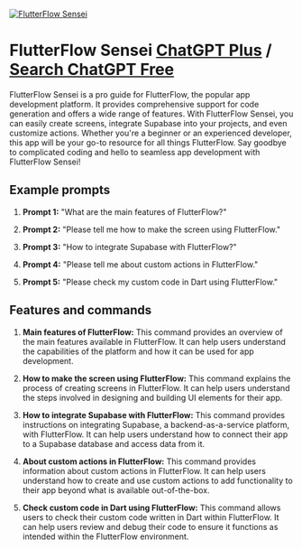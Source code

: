
[![FlutterFlow Sensei](https://files.oaiusercontent.com/file-o6uJkh4o9jg2BoHDpUu4051A?se=2123-10-18T05%3A45%3A24Z&sp=r&sv=2021-08-06&sr=b&rscc=max-age%3D31536000%2C%20immutable&rscd=attachment%3B%20filename%3D1aefaea9-971e-4d96-9fd4-b5623ce98989.png&sig=uvXAs0Z8I3UQ2uwSt9Aqo5KKfZSw0BW2nIqLRihmAdE%3D)](https://chat.openai.com/g/g-JIaUKClak-flutterflow-sensei)

# FlutterFlow Sensei [ChatGPT Plus](https://chat.openai.com/g/g-JIaUKClak-flutterflow-sensei) / [Search ChatGPT Free](https://gptcall.net/index.html#/?search=FlutterFlow%20Sensei)

FlutterFlow Sensei is a pro guide for FlutterFlow, the popular app development platform. It provides comprehensive support for code generation and offers a wide range of features. With FlutterFlow Sensei, you can easily create screens, integrate Supabase into your projects, and even customize actions. Whether you're a beginner or an experienced developer, this app will be your go-to resource for all things FlutterFlow. Say goodbye to complicated coding and hello to seamless app development with FlutterFlow Sensei!

## Example prompts

1. **Prompt 1:** "What are the main features of FlutterFlow?"

2. **Prompt 2:** "Please tell me how to make the screen using FlutterFlow."

3. **Prompt 3:** "How to integrate Supabase with FlutterFlow?"

4. **Prompt 4:** "Please tell me about custom actions in FlutterFlow."

5. **Prompt 5:** "Please check my custom code in Dart using FlutterFlow."

## Features and commands

1. **Main features of FlutterFlow:** This command provides an overview of the main features available in FlutterFlow. It can help users understand the capabilities of the platform and how it can be used for app development.

2. **How to make the screen using FlutterFlow:** This command explains the process of creating screens in FlutterFlow. It can help users understand the steps involved in designing and building UI elements for their app.

3. **How to integrate Supabase with FlutterFlow:** This command provides instructions on integrating Supabase, a backend-as-a-service platform, with FlutterFlow. It can help users understand how to connect their app to a Supabase database and access data from it.

4. **About custom actions in FlutterFlow:** This command provides information about custom actions in FlutterFlow. It can help users understand how to create and use custom actions to add functionality to their app beyond what is available out-of-the-box.

5. **Check custom code in Dart using FlutterFlow:** This command allows users to check their custom code written in Dart within FlutterFlow. It can help users review and debug their code to ensure it functions as intended within the FlutterFlow environment.


